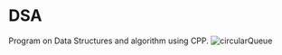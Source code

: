 # DSA
Program on Data Structures and algorithm using CPP.
![circularQueue](https://user-images.githubusercontent.com/75744213/193110748-ddd4c09c-ad0c-4e90-a5a8-5d97d5c42d69.jpg)
